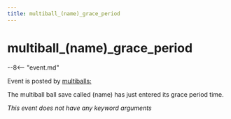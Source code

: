 ```yaml
---
title: multiball_(name)_grace_period
---
```


# multiball_(name)\_grace_period


--8<-- "event.md"

Event is posted by [multiballs:](../config/multiballs.md)

The multiball ball save called (name) has just entered its grace period
time.

*This event does not have any keyword arguments*
